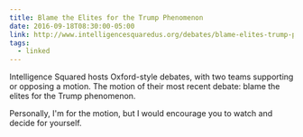 ```yaml
---
title: Blame the Elites for the Trump Phenomenon
date: 2016-09-18T08:30:00-05:00
link: http://www.intelligencesquaredus.org/debates/blame-elites-trump-phenomenon
tags:
  - linked
---
```


Intelligence Squared hosts Oxford-style debates, with two teams supporting or opposing a motion. The motion of their most recent debate: blame the elites for the Trump phenomenon.

Personally, I'm for the motion, but I would encourage you to watch and decide for yourself. 


